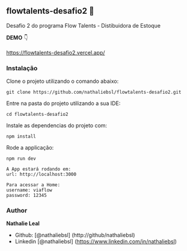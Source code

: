 ## flowtalents-desafio2 :pushpin:

Desafio 2 do programa Flow Talents - Distibuidora de Estoque 


**DEMO** :point_down: <br></br>
https://flowtalents-desafio2.vercel.app/

### Instalação
Clone o projeto utilizando o comando abaixo:

```
git clone https://github.com/nathaliebsl/flowtalents-desafio2.git
```

Entre na pasta do projeto utilizando a sua IDE:
```
cd flowtalents-desafio2
```

Instale as dependencias do projeto com:
```
npm install
```

Rode a applicação:
```
npm run dev
```
```
A App estará rodando em:
url: http://localhost:3000

Para acessar a Home:
username: viaflow 
password: 12345
```

### Author
**Nathalie Leal**
* Github: [@nathaliebsl] (http://github/nathaliebsl)
* Linkedin [@nathaliebsl] (https://www.linkedin.com/in/nathaliebsl)
